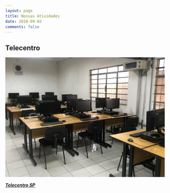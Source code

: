 ```yaml
---
layout: page
title: Nossas Atividades
date: 2018-09-02
comments: false
---
```


## Telecentro

![telecentro](assets/img/telecentro.jpeg)

**[*Telecentro SP*](https://www.prefeitura.sp.gov.br/cidade/secretarias/inovacao/inclusao_digital/index.php?p=246630)**
